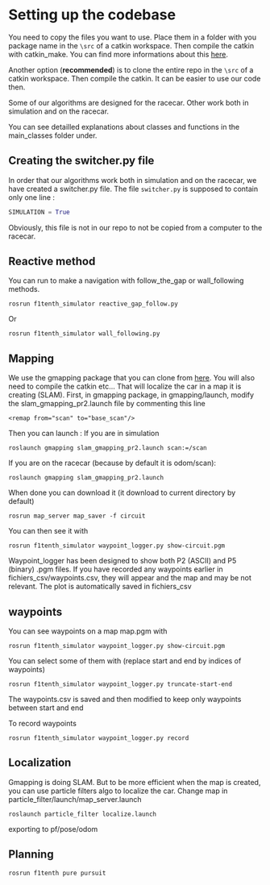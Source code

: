 # Setting up the codebase

You need to copy the files you want to use. Place them in a folder with you package name in the `\src` of a catkin workspace. Then compile the catkin with catkin_make. You can find more informations about this [here](http://wiki.ros.org/ROS/Tutorials/CreatingPackage).

Another option (**recommended**) is to clone the entire repo in the `\src` of a catkin workspace. Then compile the catkin. It can be easier to use our code then.

Some of our algorithms are designed for the racecar. Other work both in simulation and on the racecar.

You can see detailled explanations about classes and functions in the main_classes folder under.

## Creating the switcher.py file

In order that our algorithms work both in simulation and on the racecar, we have created a switcher.py file. The file `switcher.py` is supposed to contain only one line :
```py
SIMULATION = True
```
Obviously, this file is not in our repo to not be copied from a computer to the racecar.


## Reactive method
You can run to make a navigation with follow_the_gap or wall_following methods.
```
rosrun f1tenth_simulator reactive_gap_follow.py
```
Or
```
rosrun f1tenth_simulator wall_following.py
```

## Mapping
We use the gmapping package that you can clone from [here](https://github.com/ros-perception/slam_gmapping). You will also need to compile the catkin etc...
That will localize the car in a map it is creating (SLAM).
First, in gmapping package, in gmapping/launch, modify the slam_gmapping_pr2.launch file by commenting this line
```
<remap from="scan" to="base_scan"/>
```

Then you can launch :
If you are in simulation
```
roslaunch gmapping slam_gmapping_pr2.launch scan:=/scan
```
If you are on the racecar (because by default it is odom/scan):
```
roslaunch gmapping slam_gmapping_pr2.launch 
```

When done you can download it (it download to current directory by default)
```
rosrun map_server map_saver -f circuit
```

You can then see it with
```
rosrun f1tenth_simulator waypoint_logger.py show-circuit.pgm
```
Waypoint_logger has been designed to show both P2 (ASCII) and P5 (binary) .pgm files.
If you have recorded any waypoints earlier in fichiers_csv/waypoints.csv, they will appear and the map and may be not relevant. The plot is automatically saved in fichiers_csv

## waypoints
You can see waypoints on a map map.pgm with
```
rosrun f1tenth_simulator waypoint_logger.py show-circuit.pgm
```
You can select some of them with (replace start and end by indices of waypoints)
```
rosrun f1tenth_simulator waypoint_logger.py truncate-start-end
``` 
The waypoints.csv is saved and then modified to keep only waypoints between start and end

To record waypoints
```
rosrun f1tenth_simulator waypoint_logger.py record
``` 

## Localization
Gmapping is doing SLAM. But to be more efficient when the map is created, you can use particle filters algo to localize the car.
Change map in particle_filter/launch/map_server.launch
```
roslaunch particle_filter localize.launch
```
exporting to pf/pose/odom

## Planning
```
rosrun f1tenth pure pursuit

```


